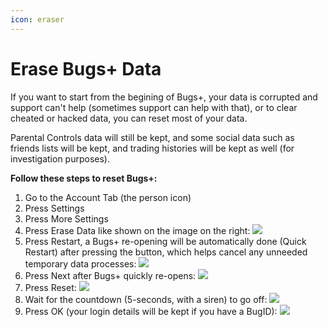 ```yaml
---
icon: eraser
---
```


# Erase Bugs+ Data

If you want to start from the begining of Bugs+, your data is corrupted and support can't help (sometimes support can help with that), or to clear cheated or hacked data, you can reset most of your data.

Parental Controls data will still be kept, and some social data such as friends lists will be kept, and trading histories will be kept as well (for investigation purposes).

**Follow these steps to reset Bugs+:**

1. Go to the Account Tab (the person icon)
2. Press Settings
3. Press More Settings
4. Press Erase Data like shown on the image on the right:      ![](<../.gitbook/assets/Screenshot 2025-09-10 at 1.00.16 pm.png>)
5. Press Restart, a Bugs+ re-opening will be automatically done (Quick Restart) after pressing the button, which helps cancel any unneeded temporary data processes:    ![](<../.gitbook/assets/Screenshot 2025-09-10 at 12.59.32 pm.png>)
6. Press Next after Bugs+ quickly re-opens:      ![](<../.gitbook/assets/Image 10-9-2025 at 1.16 pm.png>)
7. Press Reset:     ![](<../.gitbook/assets/Screenshot 2025-09-10 at 1.02.20 pm.png>)
8. Wait for the countdown (5-seconds, with a siren) to go off: ![](<../.gitbook/assets/Image 10-9-2025 at 1.02 pm.png>)
9. Press OK (your login details will be kept if you have a BugID):  ![](<../.gitbook/assets/Screenshot 2025-09-10 at 1.04.37 pm.png>)
